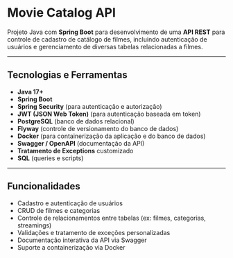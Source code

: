 # Movie Catalog API

Projeto Java com **Spring Boot** para desenvolvimento de uma **API REST** para controle de cadastro de catálogo de filmes, incluindo autenticação de usuários e gerenciamento de diversas tabelas relacionadas a filmes.

---

## Tecnologias e Ferramentas

- **Java 17+**
- **Spring Boot**
- **Spring Security** (para autenticação e autorização)
- **JWT (JSON Web Token)** (para autenticação baseada em token)
- **PostgreSQL** (banco de dados relacional)
- **Flyway** (controle de versionamento do banco de dados)
- **Docker** (para containerização da aplicação e do banco de dados)
- **Swagger / OpenAPI** (documentação da API)
- **Tratamento de Exceptions** customizado
- **SQL** (queries e scripts)

---

## Funcionalidades

- Cadastro e autenticação de usuários
- CRUD de filmes e categorias
- Controle de relacionamentos entre tabelas (ex: filmes, categorias, streamings) 
- Validações e tratamento de exceções personalizadas
- Documentação interativa da API via Swagger
- Suporte a containerização via Docker
